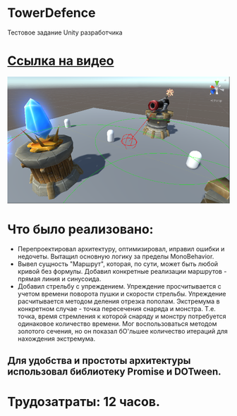 # TowerDefence
Тестовое задание Unity разработчика

# [Ссылка на видео](https://youtu.be/-0jSPjleZIk)

![](https://github.com/ArtyomTukanow/TowerDefence/blob/main/Predictor.png)

# Что было реализовано:
* Перепроектировал архитектуру, оптимизировал, иправил ошибки и недочеты. Вытащил основную логику за пределы MonoBehavior.
* Вывел сущность "Маршрут", которая, по сути, может быть любой кривой без формулы. Добавил конкретные реализации маршрутов - прямая линия и синусоида.
* Добавил стрельбу с упреждением. Упреждение просчитывается с учетом времени поворота пушки и скорости стрельбы. Упреждение расчитывается методом деления отрезка пополам. Экстремума в конкретном случае - точка пересечения снаряда и монстра. Т.е. точка, время стремления к которой снаряду и монстру потребуется одинаковое количество времени. Мог воспользоваться методом золотого сечения, но он показал бО'льшее количество итераций для нахождения экстремума.

Для удобства и простоты архитектуры использовал библиотеку Promise и DOTween.
-------

# Трудозатраты: 12 часов.
